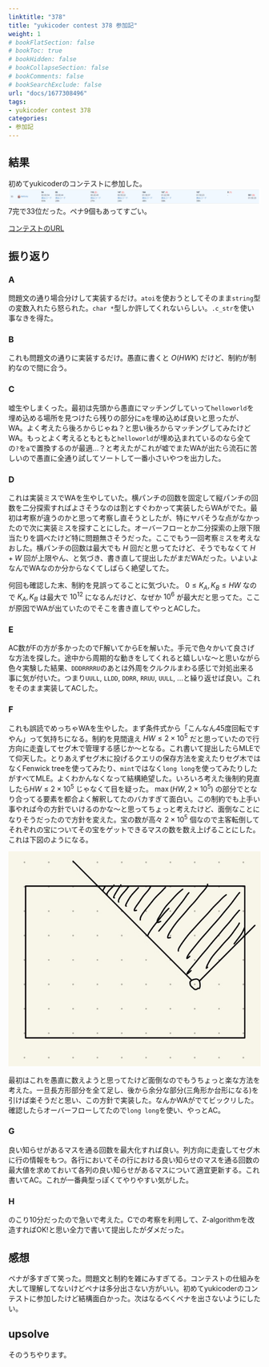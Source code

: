 ```yaml
---
linktitle: "378"
title: "yukicoder contest 378 参加記"
weight: 1
# bookFlatSection: false
# bookToc: true
# bookHidden: false
# bookCollapseSection: false
# bookComments: false
# bookSearchExclude: false
url: "docs/1677308496"
tags:
- yukicoder contest 378
categories:
- 参加記
---
```


## 結果

初めてyukicoderのコンテストに参加した。
![結果](result.png)
7完で33位だった。ペナ9個もあってすごい。

[コンテストのURL](https://yukicoder.me/contests/420)

## 振り返り

### A

問題文の通り場合分けして実装するだけ。`atoi`を使おうとしてそのまま`string`型の変数入れたら怒られた。`char *`型しか許してくれないらしい。`.c_str`を使い事なきを得た。
### B
これも問題文の通りに実装するだけ。愚直に書くと $O(HWK)$ だけど、制約が制約なので間に合う。
### C
嘘生やしまくった。最初は先頭から愚直にマッチングしていって`helloworld`を埋め込める場所を見つけたら残りの部分に`a`を埋め込めば良いと思ったが、WA。よく考えたら後ろからじゃね？と思い後ろからマッチングしてみたけどWA。もっとよく考えるともともと`helloworld`が埋め込まれているのなら全ての`?`を`a`で置換するのが最適...？と考えたがこれが嘘でまたWAが出たら流石に苦しいので愚直に全通り試してソートして一番小さいやつを出力した。
### D
これは実装ミスでWAを生やしていた。横パンチの回数を固定して縦パンチの回数を二分探索すればよさそうなのは割とすぐわかって実装したらWAがでた。最初は考察が違うのかと思って考察し直そうとしたが、特にヤバそうな点がなかったので次に実装ミスを探すことにした。オーバーフローとか二分探索の上限下限当たりを調べたけど特に問題無さそうだった。ここでもう一回考察ミスを考えなおした。横パンチの回数は最大でも $H$ 回だと思ってたけど、そうでもなくて $H+W$ 回が上限やん、と気づき、書き直して提出したがまだWAだった。いよいよなんでWAなのか分からなくてしばらく絶望してた。

何回も確認した末、制約を見誤ってることに気づいた。 $0 \leq K_A, K_B \leq HW$ なので $K_A, K_B$ は最大で $10^{12}$ になるんだけど、なぜか $10^6$ が最大だと思ってた。ここが原因でWAが出ていたのでそこを書き直してやっとACした。
### E

AC数がFの方が多かったのでF解いてからEを解いた。手元で色々かいて良さげな方法を探した。途中から周期的な動きをしてくれると嬉しいな～と思いながら色々実験した結果、`DDDRRRRU`のあとは外周をクルクルまわる感じで対処出来る事に気が付いた。つまり`UULL`, `LLDD`, `DDRR`, `RRUU`, `UULL`, ...と繰り返せば良い。これをそのまま実装してACした。
### F

これも誤読でめっちゃWAを生やした。まず条件式から「こんなん45度回転ですやん」って気持ちになる。制約を見間違え $HW \leq 2 \times 10^5$ だと思っていたので行方向に走査してセグ木で管理する感じか～となる。これ書いて提出したらMLEでて仰天した。とりあえずセグ木に投げるクエリの保存方法を変えたりセグ木ではなくFenwick treeを使ってみたり、`mint`ではなく`long long`を使ってみたりしたがすべてMLE。よくわかんなくなって結構絶望した。いろいろ考えた後制約見直したら$HW \leq 2 \times 10^5$ じゃなくて目を疑った。 $\max(HW, 2 \times 10 ^ 5)$ の部分でとなり合ってる要素を都合よく解釈してたのバカすぎて面白い。この制約でも上手い事やれば今の方針でいけるのかな～と思ってちょっと考えたけど、面倒なことになりそうだったので方針を変えた。宝の数が高々 $2 \times 10 ^ 5$ 個なので主客転倒してそれぞれの宝についてその宝をゲットできるマスの数を数え上げることにした。これは下図のようになる。

![図1](zu1.jpg)

最初はこれを愚直に数えようと思ってたけど面倒なのでもうちょっと楽な方法を考えた。一旦長方形部分を全て足し、後から余分な部分(三角形か台形になる)を引けば楽そうだと思い、この方針で実装した。なんかWAがでてビックリした。確認したらオーバーフローしてたので`long long`を使い、やっとAC。
### G

良い知らせがあるマスを通る回数を最大化すれば良い。列方向に走査してセグ木に行の情報をもつ。各行においてその行における良い知らせのマスを通る回数の最大値を求めておいて各列の良い知らせがあるマスについて適宜更新する。これ書いてAC。これが一番典型っぽくてやりやすい気がした。
### H

のこり10分だったので急いで考えた。Cでの考察を利用して、Z-algorithmを改造すればOK!と思い全力で書いて提出したがダメだった。
## 感想

ペナが多すぎて笑った。問題文と制約を雑にみすぎてる。コンテストの仕組みを大して理解してないけどペナは多分出さない方がいい。初めてyukicoderのコンテストに参加したけど結構面白かった。次はなるべくペナを出さないようにしたい。

## upsolve
そのうちやります。
